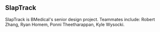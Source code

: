 ## SlapTrack
SlapTrack is BMedical's senior design project. 
Teammates include: Robert Zhang, Ryan Homem, Ponni Theetharappan, Kyle Wysocki.


